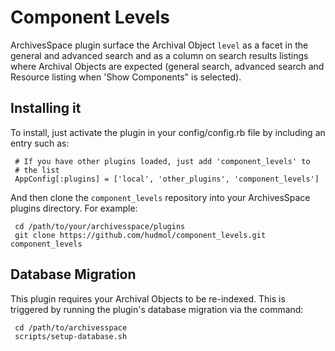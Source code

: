 Component Levels
================

ArchivesSpace plugin surface the Archival Object `level` as a facet in the general and advanced search and as a column on search results listings where Archival Objects are expected (general search, advanced search and Resource listing when 'Show Components" is selected).

## Installing it

To install, just activate the plugin in your config/config.rb file by
including an entry such as:

     # If you have other plugins loaded, just add 'component_levels' to
     # the list
     AppConfig[:plugins] = ['local', 'other_plugins', 'component_levels']

And then clone the `component_levels` repository into your
ArchivesSpace plugins directory.  For example:

     cd /path/to/your/archivesspace/plugins
     git clone https://github.com/hudmol/component_levels.git component_levels


## Database Migration

This plugin requires your Archival Objects to be re-indexed.  This is triggered by running the plugin's
database migration via the command:

     cd /path/to/archivesspace
     scripts/setup-database.sh